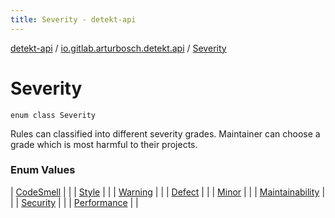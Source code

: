 ```yaml
---
title: Severity - detekt-api
---
```


[detekt-api](../../index.html) / [io.gitlab.arturbosch.detekt.api](../index.html) / [Severity](./index.html)

# Severity

`enum class Severity`

Rules can classified into different severity grades. Maintainer can choose
a grade which is most harmful to their projects.

### Enum Values

| [CodeSmell](-code-smell.html) |  |
| [Style](-style.html) |  |
| [Warning](-warning.html) |  |
| [Defect](-defect.html) |  |
| [Minor](-minor.html) |  |
| [Maintainability](-maintainability.html) |  |
| [Security](-security.html) |  |
| [Performance](-performance.html) |  |

